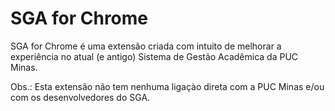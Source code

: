 SGA for Chrome
============

SGA for Chrome é uma extensão criada com intuito de melhorar a experiência no atual (e antigo) Sistema de Gestão Acadêmica da PUC Minas.


Obs.: Esta extensão não tem nenhuma ligaçào direta com a PUC Minas e/ou com os desenvolvedores do SGA.





 
